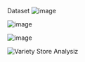 Dataset 
![image](https://github.com/user-attachments/assets/e7008c01-4432-49ee-8e7d-094525ebd4b7)

![image](https://github.com/user-attachments/assets/3c1bb66e-3992-4b2a-b3aa-3b7691b64af9)

![image](https://github.com/user-attachments/assets/86c2faba-1a01-4cdc-99b2-3db097ccabf8)



![Variety Store Analysiz](https://github.com/user-attachments/assets/feba231b-25b1-455e-af0c-f88bc400dcc2)
